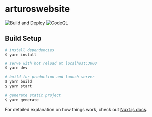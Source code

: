 # arturoswebsite

![Build and Deploy](https://github.com/ArturoGuerra/arturonet/workflows/Build%20and%20Deploy/badge.svg) ![CodeQL](https://github.com/ArturoGuerra/arturonet/workflows/CodeQL/badge.svg)

## Build Setup

```bash
# install dependencies
$ yarn install

# serve with hot reload at localhost:3000
$ yarn dev

# build for production and launch server
$ yarn build
$ yarn start

# generate static project
$ yarn generate
```

For detailed explanation on how things work, check out [Nuxt.js docs](https://nuxtjs.org).
